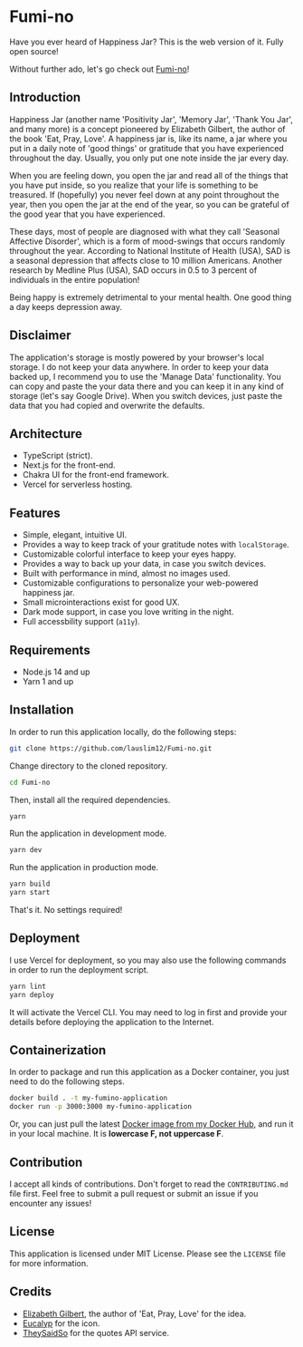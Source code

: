 # Fumi-no

Have you ever heard of Happiness Jar? This is the web version of it. Fully open source!

Without further ado, let's go check out [Fumi-no](https://fumi-no.com)!

## Introduction

Happiness Jar (another name 'Positivity Jar', 'Memory Jar', 'Thank You Jar', and many more) is a concept pioneered by Elizabeth Gilbert, the author of the book 'Eat, Pray, Love'. A happiness jar is, like its name, a jar where you put in a daily note of 'good things' or gratitude that you have experienced throughout the day. Usually, you only put one note inside the jar every day.

When you are feeling down, you open the jar and read all of the things that you have put inside, so you realize that your life is something to be treasured. If (hopefully) you never feel down at any point throughout the year, then you open the jar at the end of the year, so you can be grateful of the good year that you have experienced.

These days, most of people are diagnosed with what they call 'Seasonal Affective Disorder', which is a form of mood-swings that occurs randomly throughout the year. According to National Institute of Health (USA), SAD is a seasonal depression that affects close to 10 million Americans. Another research by Medline Plus (USA), SAD occurs in 0.5 to 3 percent of individuals in the entire population!

Being happy is extremely detrimental to your mental health. One good thing a day keeps depression away.

## Disclaimer

The application's storage is mostly powered by your browser's local storage. I do not keep your data anywhere. In order to keep your data backed up, I recommend you to use the 'Manage Data' functionality. You can copy and paste the your data there and you can keep it in any kind of storage (let's say Google Drive). When you switch devices, just paste the data that you had copied and overwrite the defaults.

## Architecture

- TypeScript (strict).
- Next.js for the front-end.
- Chakra UI for the front-end framework.
- Vercel for serverless hosting.

## Features

- Simple, elegant, intuitive UI.
- Provides a way to keep track of your gratitude notes with `localStorage`.
- Customizable colorful interface to keep your eyes happy.
- Provides a way to back up your data, in case you switch devices.
- Built with performance in mind, almost no images used.
- Customizable configurations to personalize your web-powered happiness jar.
- Small microinteractions exist for good UX.
- Dark mode support, in case you love writing in the night.
- Full accessbility support (`a11y`).

## Requirements

- Node.js 14 and up
- Yarn 1 and up

## Installation

In order to run this application locally, do the following steps:

```bash
git clone https://github.com/lauslim12/Fumi-no.git
```

Change directory to the cloned repository.

```bash
cd Fumi-no
```

Then, install all the required dependencies.

```bash
yarn
```

Run the application in development mode.

```bash
yarn dev
```

Run the application in production mode.

```bash
yarn build
yarn start
```

That's it. No settings required!

## Deployment

I use Vercel for deployment, so you may also use the following commands in order to run the deployment script.

```bash
yarn lint
yarn deploy
```

It will activate the Vercel CLI. You may need to log in first and provide your details before deploying the application to the Internet.

## Containerization

In order to package and run this application as a Docker container, you just need to do the following steps.

```bash
docker build . -t my-fumino-application
docker run -p 3000:3000 my-fumino-application
```

Or, you can just pull the latest [Docker image from my Docker Hub](https://hub.docker.com/r/lauslim12/fumi-no), and run it in your local machine. It is **lowercase F, not uppercase F**.

## Contribution

I accept all kinds of contributions. Don't forget to read the `CONTRIBUTING.md` file first. Feel free to submit a pull request or submit an issue if you encounter any issues!

## License

This application is licensed under MIT License. Please see the `LICENSE` file for more information.

## Credits

- [Elizabeth Gilbert](https://en.wikipedia.org/wiki/Elizabeth_Gilbert), the author of 'Eat, Pray, Love' for the idea.
- [Eucalyp](https://creativemarket.com/eucalyp) for the icon.
- [TheySaidSo](https://quotes.rest/) for the quotes API service.
